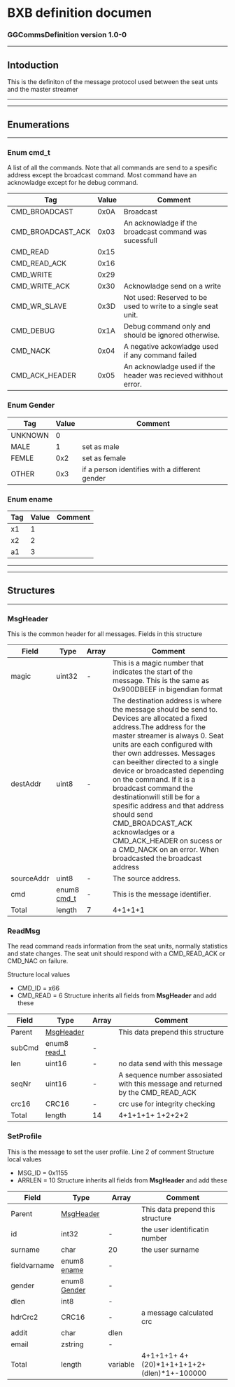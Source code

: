 # BXB definition documen
### GGCommsDefinition version 1.0-0
___
## Intoduction
This is the definiton of the message protocol                   used between the seat unts and the master streamer
___
___
## Enumerations
___
### Enum cmd_t
 A list of all the commands. Note that all commands are send to a spesific     address except the broadcast command. Most command have an acknowladge    except for he debug command.

|Tag|Value|Comment|
|------|-----|------------------------------|
|CMD_BROADCAST|0x0A|  Broadcast |
|CMD_BROADCAST_ACK|0x03|  An acknowladge if the broadcast command was sucessfull |
|CMD_READ|0x15||
|CMD_READ_ACK|0x16||
|CMD_WRITE|0x29||
|CMD_WRITE_ACK|0x30|  Acknowladge send on a write|
|CMD_WR_SLAVE|0x3D|  Not used: Reserved to be used to write to a single seat unit.|
|CMD_DEBUG|0x1A|  Debug command only and should be ignored otherwise.|
|CMD_NACK|0x04|  A negative ackowladge used if any command failed  |
|CMD_ACK_HEADER|0x05|  An acknowladge used if the header was recieved withhout error.  |
### Enum Gender

|Tag|Value|Comment|
|------|-----|------------------------------|
|UNKNOWN|0||
|MALE|1|  set as male|
|FEMLE|0x2|  set as female|
|OTHER|0x3|  if a person identifies with a different gender |
### Enum ename

|Tag|Value|Comment|
|------|-----|------------------------------|
|x1|1||
|x2|2||
|a1|3||
___
___
## Structures
___
### MsgHeader
   This is the common header for all messages.
Fields in this structure

|Field|Type|Array|Comment|
|------|-----|-----|------------------------------|
|magic|uint32|-| This is a magic number that indicates the start of the message.   This is the same as 0x900DBEEF in bigendian format|
|destAddr|uint8|-|        The destination address is where the message should be send to.        Devices are allocated a fixed address.The address for the master streamer         is always 0. Seat units are each configured with ther own addresses.        Messages can beeither directed to a single device or broadcasted         depending on the command. If it is a broadcast command the destinationwill still be for a spesific address and that address should send CMD_BROADCAST_ACK        acknowladges or a CMD_ACK_HEADER on sucess or a CMD_NACK on an error.         When broadcasted the broadcast address      |
|sourceAddr|uint8|-|  The source address.|
|cmd|enum8 [cmd_t](#enum-cmd_t)|-|  This is the message identifier. |
|Total| length|7|4+1+1+1|
### ReadMsg
   The read command reads information from the seat units, normally statistics    and state changes. The seat unit should respond with a CMD_READ_ACK or    CMD_NAC on failure.
   
Structure local values
* CMD_ID  =  x66
* CMD_READ  =  6
Structure inherits all fields from **MsgHeader** and add these

|Field|Type|Array|Comment|
|------|-----|-----|------------------------------|
|Parent|[MsgHeader](#msgheader)||This data prepend this structure|
|subCmd|enum8 [read_t](#enum-read_t)|-|  |
|len|uint16|-|  no data send with this message|
|seqNr|uint16|-|       A sequence number assosiated with this message and returned        by the CMD_READ_ACK     |
|crc16|CRC16|-|  crc use for integrity checking|
|Total| length|14|4+1+1+1+ 1+2+2+2|
### SetProfile
   This is the message to set the user profile.   Line 2 of comment
Structure local values
* MSG_ID  =  0x1155
* ARRLEN  =  10
Structure inherits all fields from **MsgHeader** and add these

|Field|Type|Array|Comment|
|------|-----|-----|------------------------------|
|Parent|[MsgHeader](#msgheader)||This data prepend this structure|
|id|int32|-|  the user identificatin number|
|surname|char|20|  the user surname|
|fieldvarname|enum8 [ename](#enum-ename)|-||
|gender|enum8 [Gender](#enum-gender)|-||
|dlen|int8|-||
|hdrCrc2|CRC16|-|  a message calculated crc|
|addit|char|dlen||
|email|zstring|-||
|Total| length|variable|4+1+1+1+ 4+ (20)*1+1+1+1+2+ (dlen)*1+-100000|